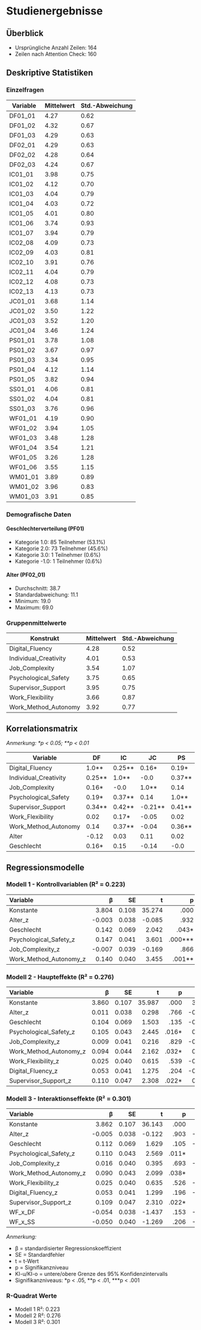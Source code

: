 # Studienergebnisse

## Überblick
- Ursprüngliche Anzahl Zeilen: 164
- Zeilen nach Attention Check: 160

## Deskriptive Statistiken

### Einzelfragen
| Variable | Mittelwert | Std.-Abweichung |
|----------|------------|-----------------|
| DF01_01  | 4.27       | 0.62           |
| DF01_02  | 4.32       | 0.67           |
| DF01_03  | 4.29       | 0.63           |
| DF02_01  | 4.29       | 0.63           |
| DF02_02  | 4.28       | 0.64           |
| DF02_03  | 4.24       | 0.67           |
| IC01_01  | 3.98       | 0.75           |
| IC01_02  | 4.12       | 0.70           |
| IC01_03  | 4.04       | 0.79           |
| IC01_04  | 4.03       | 0.72           |
| IC01_05  | 4.01       | 0.80           |
| IC01_06  | 3.74       | 0.93           |
| IC01_07  | 3.94       | 0.79           |
| IC02_08  | 4.09       | 0.73           |
| IC02_09  | 4.03       | 0.81           |
| IC02_10  | 3.91       | 0.76           |
| IC02_11  | 4.04       | 0.79           |
| IC02_12  | 4.08       | 0.73           |
| IC02_13  | 4.13       | 0.73           |
| JC01_01  | 3.68       | 1.14           |
| JC01_02  | 3.50       | 1.22           |
| JC01_03  | 3.52       | 1.20           |
| JC01_04  | 3.46       | 1.24           |
| PS01_01  | 3.78       | 1.08           |
| PS01_02  | 3.67       | 0.97           |
| PS01_03  | 3.34       | 0.95           |
| PS01_04  | 4.12       | 1.14           |
| PS01_05  | 3.82       | 0.94           |
| SS01_01  | 4.06       | 0.81           |
| SS01_02  | 4.04       | 0.81           |
| SS01_03  | 3.76       | 0.96           |
| WF01_01  | 4.19       | 0.90           |
| WF01_02  | 3.94       | 1.05           |
| WF01_03  | 3.48       | 1.28           |
| WF01_04  | 3.54       | 1.21           |
| WF01_05  | 3.26       | 1.28           |
| WF01_06  | 3.55       | 1.15           |
| WM01_01  | 3.89       | 0.89           |
| WM01_02  | 3.96       | 0.83           |
| WM01_03  | 3.91       | 0.85           |

### Demografische Daten

#### Geschlechterverteilung (PF01)
- Kategorie 1.0: 85 Teilnehmer (53.1%)
- Kategorie 2.0: 73 Teilnehmer (45.6%)
- Kategorie 3.0: 1 Teilnehmer (0.6%)
- Kategorie -1.0: 1 Teilnehmer (0.6%)

#### Alter (PF02_01)
- Durchschnitt: 38.7
- Standardabweichung: 11.1
- Minimum: 19.0
- Maximum: 69.0

### Gruppenmittelwerte
| Konstrukt              | Mittelwert | Std.-Abweichung |
|-----------------------|------------|-----------------|
| Digital_Fluency       | 4.28       | 0.52           |
| Individual_Creativity | 4.01       | 0.53           |
| Job_Complexity        | 3.54       | 1.07           |
| Psychological_Safety  | 3.75       | 0.65           |
| Supervisor_Support    | 3.95       | 0.75           |
| Work_Flexibility      | 3.66       | 0.87           |
| Work_Method_Autonomy  | 3.92       | 0.77           |

## Korrelationsmatrix
*Anmerkung: \*p < 0.05; \*\*p < 0.01*

| Variable               | DF    | IC     | JC     | PS     | SS     | WF     | WMA    | Alter | Geschlecht |
|-----------------------|-------|--------|--------|--------|--------|--------|--------|-------|------------|
| Digital_Fluency       | 1.0** | 0.25** | 0.16*  | 0.19*  | 0.34** | 0.02   | 0.14   | -0.12 | 0.16*     |
| Individual_Creativity | 0.25**| 1.0**  | -0.0   | 0.37** | 0.42** | 0.17*  | 0.37** | 0.03  | 0.15      |
| Job_Complexity        | 0.16* | -0.0   | 1.0**  | 0.14   | -0.21**| -0.05  | -0.04  | 0.11  | -0.14     |
| Psychological_Safety  | 0.19* | 0.37** | 0.14   | 1.0**  | 0.41** | 0.02   | 0.36** | 0.02  | -0.0      |
| Supervisor_Support    | 0.34**| 0.42** | -0.21**| 0.41** | 1.0**  | 0.25** | 0.41** | -0.03 | 0.14      |
| Work_Flexibility      | 0.02  | 0.17*  | -0.05  | 0.02   | 0.25** | 1.0**  | 0.35** | -0.02 | -0.01     |
| Work_Method_Autonomy  | 0.14  | 0.37** | -0.04  | 0.36** | 0.41** | 0.35** | 1.0**  | 0.07  | 0.03      |
| Alter                 | -0.12 | 0.03   | 0.11   | 0.02   | -0.03  | -0.02  | 0.07   | 1.0** | 0.07      |
| Geschlecht           | 0.16* | 0.15   | -0.14  | -0.0   | 0.14   | -0.01  | 0.03   | 0.07  | 1.0**     |

## Regressionsmodelle

### Modell 1 - Kontrollvariablen (R² = 0.223)

| Variable | β | SE | t | p | KI-u | KI-o |
|:--|--:|--:|--:|--:|--:|--:|
| Konstante | 3.804 | 0.108 | 35.274 | .000 | 3.591 | 4.018 |
| Alter_z | -0.003 | 0.038 | -0.085 | .932 | -0.078 | 0.072 |
| Geschlecht | 0.142 | 0.069 | 2.042 | .043* | 0.005 | 0.279 |
| Psychological_Safety_z | 0.147 | 0.041 | 3.601 | .000*** | 0.066 | 0.227 |
| Job_Complexity_z | -0.007 | 0.039 | -0.169 | .866 | -0.083 | 0.070 |
| Work_Method_Autonomy_z | 0.140 | 0.040 | 3.455 | .001** | 0.060 | 0.220 |

### Modell 2 - Haupteffekte (R² = 0.276)

| Variable | β | SE | t | p | KI-u | KI-o |
|:--|--:|--:|--:|--:|--:|--:|
| Konstante | 3.860 | 0.107 | 35.987 | .000 | 3.648 | 4.071 |
| Alter_z | 0.011 | 0.038 | 0.298 | .766 | -0.063 | 0.086 |
| Geschlecht | 0.104 | 0.069 | 1.503 | .135 | -0.033 | 0.241 |
| Psychological_Safety_z | 0.105 | 0.043 | 2.445 | .016* | 0.020 | 0.190 |
| Job_Complexity_z | 0.009 | 0.041 | 0.216 | .829 | -0.072 | 0.089 |
| Work_Method_Autonomy_z | 0.094 | 0.044 | 2.162 | .032* | 0.008 | 0.180 |
| Work_Flexibility_z | 0.025 | 0.040 | 0.615 | .539 | -0.055 | 0.104 |
| Digital_Fluency_z | 0.053 | 0.041 | 1.275 | .204 | -0.029 | 0.134 |
| Supervisor_Support_z | 0.110 | 0.047 | 2.308 | .022* | 0.016 | 0.203 |

### Modell 3 - Interaktionseffekte (R² = 0.301)

| Variable | β | SE | t | p | KI-u | KI-o |
|:--|--:|--:|--:|--:|--:|--:|
| Konstante | 3.862 | 0.107 | 36.143 | .000 | 3.651 | 4.073 |
| Alter_z | -0.005 | 0.038 | -0.122 | .903 | -0.080 | 0.070 |
| Geschlecht | 0.112 | 0.069 | 1.629 | .105 | -0.024 | 0.248 |
| Psychological_Safety_z | 0.110 | 0.043 | 2.569 | .011* | 0.025 | 0.195 |
| Job_Complexity_z | 0.016 | 0.040 | 0.395 | .693 | -0.064 | 0.096 |
| Work_Method_Autonomy_z | 0.090 | 0.043 | 2.099 | .038* | 0.005 | 0.175 |
| Work_Flexibility_z | 0.025 | 0.040 | 0.635 | .526 | -0.053 | 0.104 |
| Digital_Fluency_z | 0.053 | 0.041 | 1.299 | .196 | -0.028 | 0.134 |
| Supervisor_Support_z | 0.109 | 0.047 | 2.310 | .022* | 0.016 | 0.201 |
| WF_x_DF | -0.054 | 0.038 | -1.437 | .153 | -0.128 | 0.020 |
| WF_x_SS | -0.050 | 0.040 | -1.269 | .206 | -0.128 | 0.028 |

*Anmerkung:* 
- β = standardisierter Regressionskoeffizient
- SE = Standardfehler
- t = t-Wert
- p = Signifikanzniveau
- KI-u/KI-o = untere/obere Grenze des 95% Konfidenzintervalls
- Signifikanzniveaus: *p < .05, **p < .01, ***p < .001

### R-Quadrat Werte
- Modell 1 R²: 0.223
- Modell 2 R²: 0.276
- Modell 3 R²: 0.301